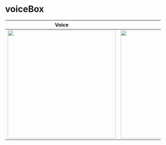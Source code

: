# voiceBox

|  Voice | Chat |
|-------------|-------------|
| <img src="https://github.com/user-attachments/assets/cb4c7806-76d7-438d-b7d9-9dc5e1b5df7c" width="350" /> | <img src="https://github.com/user-attachments/assets/8b617c65-0895-4123-8604-02858795b9a8" width="350" /> |

